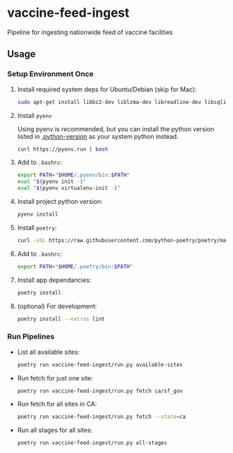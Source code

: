 # vaccine-feed-ingest

Pipeline for ingesting nationwide feed of vaccine facilities

## Usage

### Setup Environment Once

1. Install required system deps for Ubuntu/Debian (skip for Mac):

    ```sh
    sudo apt-get install libbz2-dev liblzma-dev libreadline-dev libsqlite3-dev
    ```

1. Install `pyenv`

    Using pyenv is recommended, but you can install the python version listed in [.python-version](https://github.com/CAVaccineInventory/vaccine-feed-ingest/blob/main/.python-version) as your system python instead.

    ```sh
    curl https://pyenv.run | bash
    ```

1. Add to `.bashrc`:

    ```sh
    export PATH="$HOME/.pyenv/bin:$PATH"
    eval "$(pyenv init -)"
    eval "$(pyenv virtualenv-init -)"
    ```

1. Install project python version:

    ```sh
    pyenv install
    ```

1. Install `poetry`:

    ```sh
    curl -sSL https://raw.githubusercontent.com/python-poetry/poetry/master/get-poetry.py | python -
    ```

1. Add to `.bashrc`:

    ```sh
    export PATH="$HOME/.poetry/bin:$PATH"
    ```

1. Install app dependancies:

    ```sh
    poetry install
    ```

1. (optional) For development:

    ```sh
    poetry install --extras lint
    ```


### Run Pipelines

- List all available sites:

    ```sh
    poetry run vaccine-feed-ingest/run.py available-sites
    ```

- Run fetch for just one site:

    ```sh
    poetry run vaccine-feed-ingest/run.py fetch ca/sf_gov
    ```

- Run fetch for all sites in CA:

    ```sh
    poetry run vaccine-feed-ingest/run.py fetch --state=ca
    ```

- Run all stages for all sites:

    ```sh
    poetry run vaccine-feed-ingest/run.py all-stages
    ```
